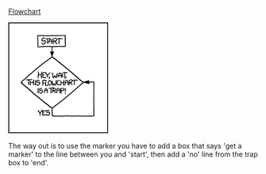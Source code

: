 [Flowchart](https://xkcd.com/1195)

![Flowchart](./random_comic.png)

The way out is to use the marker you have to add a box that says 'get a marker' to the line between you and 'start', then add a 'no' line from the trap box to 'end'.

